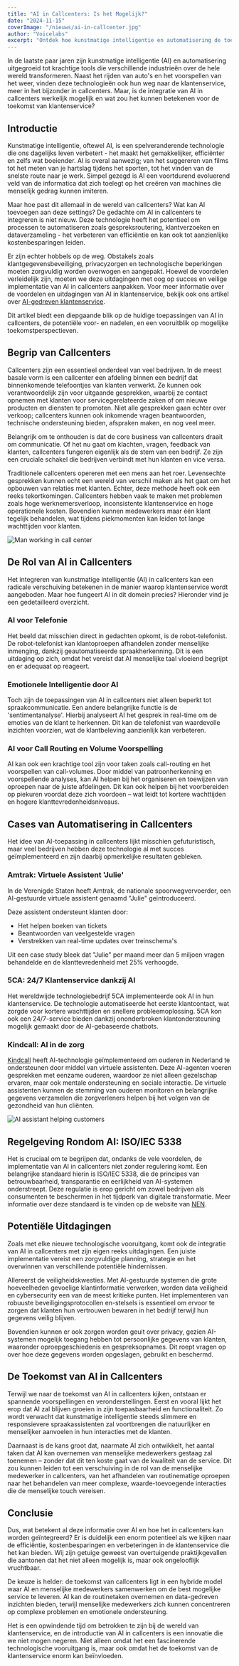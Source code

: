 ```yaml
---
title: "AI in Callcenters: Is het Mogelijk?"
date: "2024-11-15"
coverImage: "/nieuws/ai-in-callcenter.jpg"
author: "Voicelabs"
excerpt: "Ontdek hoe kunstmatige intelligentie en automatisering de toekomst van callcenters vormgeven. Van virtuele assistenten tot emotionele intelligentie, leer hoe AI de klantenservice revolutioneert."
---
```


In de laatste paar jaren zijn kunstmatige intelligentie (AI) en automatisering uitgegroeid tot krachtige tools die verschillende industrieën over de hele wereld transformeren. Naast het rijden van auto's en het voorspellen van het weer, vinden deze technologieën ook hun weg naar de klantenservice, meer in het bijzonder in callcenters. Maar, is de integratie van AI in callcenters werkelijk mogelijk en wat zou het kunnen betekenen voor de toekomst van klantenservice?

## Introductie

Kunstmatige intelligentie, oftewel AI, is een spelveranderende technologie die ons dagelijks leven verbetert - het maakt het gemakkelijker, efficiënter en zelfs wat boeiender. AI is overal aanwezig; van het suggereren van films tot het meten van je hartslag tijdens het sporten, tot het vinden van de snelste route naar je werk. Simpel gezegd is AI een voortdurend evoluerend veld van de informatica dat zich toelegt op het creëren van machines die menselijk gedrag kunnen imiteren.

Maar hoe past dit allemaal in de wereld van callcenters? Wat kan AI toevoegen aan deze settings? De gedachte om AI in callcenters te integreren is niet nieuw. Deze technologie heeft het potentieel om processen te automatiseren zoals gespreksroutering, klantverzoeken en dataverzameling - het verbeteren van efficiëntie en kan ook tot aanzienlijke kostenbesparingen leiden.

Er zijn echter hobbels op de weg. Obstakels zoals klantgegevensbeveiliging, privacyzorgen en technologische beperkingen moeten zorgvuldig worden overwogen en aangepakt. Hoewel de voordelen verleidelijk zijn, moeten we deze uitdagingen met oog op succes en veilige implementatie van AI in callcenters aanpakken. Voor meer informatie over de voordelen en uitdagingen van AI in klantenservice, bekijk ook ons artikel over [AI-gedreven klantenservice](/posts/ai-gedreven-klantenservice).

Dit artikel biedt een diepgaande blik op de huidige toepassingen van AI in callcenters, de potentiële voor- en nadelen, en een vooruitblik op mogelijke toekomstperspectieven.

## Begrip van Callcenters

Callcenters zijn een essentieel onderdeel van veel bedrijven. In de meest basale vorm is een callcenter een afdeling binnen een bedrijf dat binnenkomende telefoontjes van klanten verwerkt. Ze kunnen ook verantwoordelijk zijn voor uitgaande gesprekken, waarbij ze contact opnemen met klanten voor servicegerelateerde zaken of om nieuwe producten en diensten te promoten. Niet alle gesprekken gaan echter over verkoop; callcenters kunnen ook inkomende vragen beantwoorden, technische ondersteuning bieden, afspraken maken, en nog veel meer.

Belangrijk om te onthouden is dat de core business van callcenters draait om communicatie. Of het nu gaat om klachten, vragen, feedback van klanten, callcenters fungeren eigenlijk als de stem van een bedrijf. Ze zijn een cruciale schakel die bedrijven verbindt met hun klanten en vice versa.

Traditionele callcenters opereren met een mens aan het roer. Levensechte gesprekken kunnen echt een wereld van verschil maken als het gaat om het opbouwen van relaties met klanten. Echter, deze methode heeft ook een reeks tekortkomingen. Callcenters hebben vaak te maken met problemen zoals hoge werknemersverloop, inconsistente klantenservice en hoge operationele kosten. Bovendien kunnen medewerkers maar één klant tegelijk behandelen, wat tijdens piekmomenten kan leiden tot lange wachttijden voor klanten.

<div className="flex justify-center my-8">
  <img src="/nieuws/photo-1560264418-c4445382edbc.jpeg" alt="Man working in call center" className="rounded-lg" />
</div>

## De Rol van AI in Callcenters

Het integreren van kunstmatige intelligentie (AI) in callcenters kan een radicale verschuiving betekenen in de manier waarop klantenservice wordt aangeboden. Maar hoe fungeert AI in dit domein precies? Hieronder vind je een gedetailleerd overzicht.

### AI voor Telefonie

Het beeld dat misschien direct in gedachten opkomt, is de robot-telefonist. De robot-telefonist kan klantoproepen afhandelen zonder menselijke inmenging, dankzij geautomatiseerde spraakherkenning. Dit is een uitdaging op zich, omdat het vereist dat AI menselijke taal vloeiend begrijpt en er adequaat op reageert.

### Emotionele Intelligentie door AI

Toch zijn de toepassingen van AI in callcenters niet alleen beperkt tot spraakcommunicatie. Een andere belangrijke functie is de 'sentimentanalyse'. Hierbij analyseert AI het gesprek in real-time om de emoties van de klant te herkennen. Dit kan de telefonist van waardevolle inzichten voorzien, wat de klantbeleving aanzienlijk kan verbeteren.

### AI voor Call Routing en Volume Voorspelling

AI kan ook een krachtige tool zijn voor taken zoals call-routing en het voorspellen van call-volumes. Door middel van patroonherkenning en voorspellende analyses, kan AI helpen bij het organiseren en toewijzen van oproepen naar de juiste afdelingen. Dit kan ook helpen bij het voorbereiden op piekuren voordat deze zich voordoen – wat leidt tot kortere wachttijden en hogere klanttevredenheidsniveaus.

## Cases van Automatisering in Callcenters

Het idee van AI-toepassing in callcenters lijkt misschien gefuturistisch, maar veel bedrijven hebben deze technologie al met succes geïmplementeerd en zijn daarbij opmerkelijke resultaten gebleken.

### Amtrak: Virtuele Assistent 'Julie'

In de Verenigde Staten heeft Amtrak, de nationale spoorwegvervoerder, een AI-gestuurde virtuele assistent genaamd "Julie" geïntroduceerd.

Deze assistent ondersteunt klanten door:
- Het helpen boeken van tickets
- Beantwoorden van veelgestelde vragen
- Verstrekken van real-time updates over treinschema's

Uit een case study bleek dat "Julie" per maand meer dan 5 miljoen vragen behandelde en de klanttevredenheid met 25% verhoogde.

### 5CA: 24/7 Klantenservice dankzij AI

Het wereldwijde technologiebedrijf 5CA implementeerde ook AI in hun klantenservice. De technologie automatiseerde het eerste klantcontact, wat zorgde voor kortere wachttijden en snellere probleemoplossing. 5CA kon ook een 24/7-service bieden dankzij ononderbroken klantondersteuning mogelijk gemaakt door de AI-gebaseerde chatbots.

### Kindcall: AI in de zorg

[Kindcall](https://www.kindcall.ai) heeft AI-technologie geïmplementeerd om ouderen in Nederland te ondersteunen door middel van virtuele assistenten. Deze AI-agenten voeren gesprekken met eenzame ouderen, waardoor ze niet alleen gezelschap ervaren, maar ook mentale ondersteuning en sociale interactie. De virtuele assistenten kunnen de stemming van ouderen monitoren en belangrijke gegevens verzamelen die zorgverleners helpen bij het volgen van de gezondheid van hun cliënten.

<div className="flex justify-center my-8">
  <img src="/nieuws/premium_photo-1731355866462-0fefafffb41f.jpeg" alt="AI assistant helping customers" className="rounded-lg" />
</div>

## Regelgeving Rondom AI: ISO/IEC 5338

Het is cruciaal om te begrijpen dat, ondanks de vele voordelen, de implementatie van AI in callcenters niet zonder regulering komt. Een belangrijke standaard hierin is ISO/IEC 5338, die de principes van betrouwbaarheid, transparantie en eerlijkheid van AI-systemen onderstreept. Deze regulatie is erop gericht om zowel bedrijven als consumenten te beschermen in het tijdperk van digitale transformatie. Meer informatie over deze standaard is te vinden op de website van [NEN](https://www.nen.nl/nieuws/ict/iso/iec-5338-koppelt-ai-aan-een-vertrouwde-basis/).

## Potentiële Uitdagingen

Zoals met elke nieuwe technologische vooruitgang, komt ook de integratie van AI in callcenters met zijn eigen reeks uitdagingen. Een juiste implementatie vereist een zorgvuldige planning, strategie en het overwinnen van verschillende potentiële hindernissen.

Allereerst de veiligheidskwesties. Met AI-gestuurde systemen die grote hoeveelheden gevoelige klantinformatie verwerken, worden data veiligheid en cybersecurity een van de meest kritieke punten. Het implementeren van robuuste beveiligingsprotocollen en-stelsels is essentieel om ervoor te zorgen dat klanten hun vertrouwen bewaren in het bedrijf terwijl hun gegevens veilig blijven.

Bovendien kunnen er ook zorgen worden geuit over privacy, gezien AI-systemen mogelijk toegang hebben tot persoonlijke gegevens van klanten, waaronder oproepgeschiedenis en gespreksopnames. Dit roept vragen op over hoe deze gegevens worden opgeslagen, gebruikt en beschermd.

## De Toekomst van AI in Callcenters

Terwijl we naar de toekomst van AI in callcenters kijken, ontstaan er spannende voorspellingen en veronderstellingen. Eerst en vooral lijkt het erop dat AI zal blijven groeien in zijn toepasbaarheid en functionaliteit. Zo wordt verwacht dat kunstmatige intelligentie steeds slimmere en responsievere spraakassistenten zal voortbrengen die natuurlijker en menselijker aanvoelen in hun interacties met de klanten.

Daarnaast is de kans groot dat, naarmate AI zich ontwikkelt, het aantal taken dat AI kan overnemen van menselijke medewerkers gestaag zal toenemen – zonder dat dit ten koste gaat van de kwaliteit van de service. Dit zou kunnen leiden tot een verschuiving in de rol van de menselijke medewerker in callcenters, van het afhandelen van routinematige oproepen naar het behandelen van meer complexe, waarde-toevoegende interacties die de menselijke touch vereisen.

## Conclusie

Dus, wat betekent al deze informatie over AI en hoe het in callcenters kan worden geïntegreerd? Er is duidelijk een enorm potentieel als we kijken naar de efficiëntie, kostenbesparingen en verbeteringen in de klantenservice die het kan bieden. Wij zijn getuige geweest van overtuigende praktijkgevallen die aantonen dat het niet alleen mogelijk is, maar ook ongelooflijk vruchtbaar.

De keuze is helder: de toekomst van callcenters ligt in een hybride model waar AI en menselijke medewerkers samenwerken om de best mogelijke service te leveren. AI kan de routinetaken overnemen en data-gedreven inzichten bieden, terwijl menselijke medewerkers zich kunnen concentreren op complexe problemen en emotionele ondersteuning.

Het is een opwindende tijd om betrokken te zijn bij de wereld van klantenservice, en de introductie van AI in callcenters is een innovatie die we niet mogen negeren. Niet alleen omdat het een fascinerende technologische vooruitgang is, maar ook omdat het de toekomst van de klantenservice enorm kan beïnvloeden. 